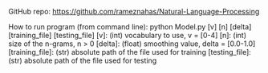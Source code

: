 <!-- ![alt text](https://github.com/rameznahas/Natural-Language-Processing/blob/master/Project%20Instructions/COMP_472_2020_Winter_Project_2-v2-1.png)
![alt text](https://github.com/rameznahas/Natural-Language-Processing/blob/master/Project%20Instructions/COMP_472_2020_Winter_Project_2-v2-2.png)
![alt text](https://github.com/rameznahas/Natural-Language-Processing/blob/master/Project%20Instructions/COMP_472_2020_Winter_Project_2-v2-3.png)
![alt text](https://github.com/rameznahas/Natural-Language-Processing/blob/master/Project%20Instructions/COMP_472_2020_Winter_Project_2-v2-4.png)
![alt text](https://github.com/rameznahas/Natural-Language-Processing/blob/master/Project%20Instructions/COMP_472_2020_Winter_Project_2-v2-5.png)
![alt text](https://github.com/rameznahas/Natural-Language-Processing/blob/master/Project%20Instructions/COMP_472_2020_Winter_Project_2-v2-6.png) -->
GitHub repo: https://github.com/rameznahas/Natural-Language-Processing

How to run program (from command line):
python Model.py [v] [n] [delta] [training_file] [testing_file]
    [v]: (int) vocabulary to use, v = [0-4]
    [n]: (int) size of the n-grams, n > 0
    [delta]: (float) smoothing value, delta = [0.0-1.0]
    [training_file]: (str) absolute path of the file used for training
    [testing_file]: (str) absolute path of the file used for testing